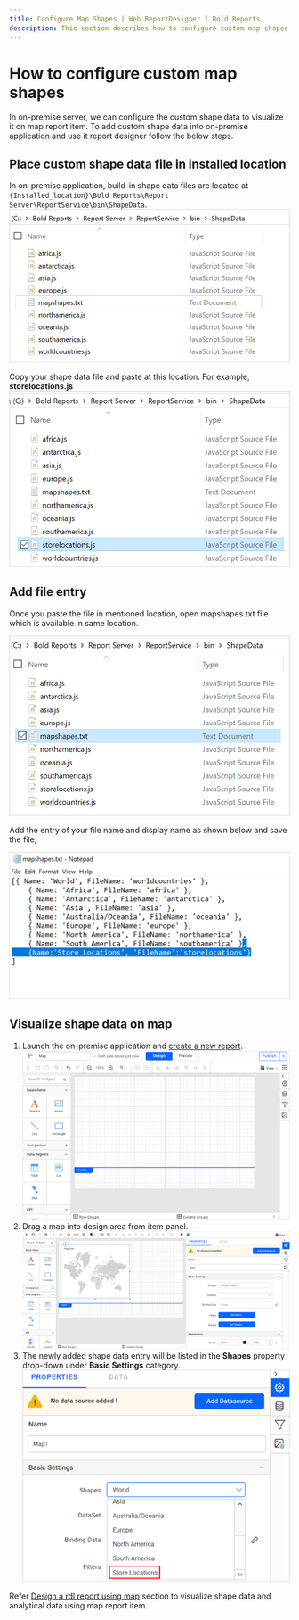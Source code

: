 ```yaml
---
title: Configure Map Shapes | Web ReportDesigner | Bold Reports
description: This section describes how to configure custom map shapes for Map Report Item with Bold Reports On-Premise.
---
```


# How to configure custom map shapes

In on-premise server, we can configure the custom shape data to visualize it on map report item. To add custom shape data into on-premise application and use it report designer follow the below steps.

## Place custom shape data file in installed location

In on-premise application, build-in shape data files are located at `{Installed_location}\Bold Reports\Report Server\ReportService\bin\ShapeData`.
![Shape data installed location](/static/assets/on-premise/images/report-designer/how-to/configure-map-shapes/installed-location.png)

Copy your shape data file and paste at this location. For example, **storelocations.js**
![Shape data installed location](/static/assets/on-premise/images/report-designer/how-to/configure-map-shapes/add-new-file.png)

## Add file entry

Once you paste the file in mentioned location, open mapshapes.txt file which is available in same location.

![Shape data installed location](/static/assets/on-premise/images/report-designer/how-to/configure-map-shapes/map-shapes-file.png)

Add the entry of your file name and display name as shown below and save the file,

![Shape data installed location](/static/assets/on-premise/images/report-designer/how-to/configure-map-shapes/add-entry.png)

## Visualize shape data on map

1. Launch the on-premise application and [create a new report](https://help.boldreports.com/on-premise/manage-content/reports/create-report/#steps-to-create-a-report).
![New report](/static/assets/on-premise/images/report-designer/how-to/configure-map-shapes/new-report.png)
2. Drag a map into design area from item panel.
![New report](/static/assets/on-premise/images/report-designer/how-to/configure-map-shapes/add-map.png)
3. The newly added shape data entry will be listed in the **Shapes** property drop-down under **Basic Settings** category.
![Shapes property](/static/assets/on-premise/images/report-designer/how-to/configure-map-shapes/shapes-property.png)

Refer [Design a rdl report using map](/on-premise/report-designer/report-items/map/use-case/design-map-using-custom-rule/) section to visualize shape data and analytical data using map report item.
